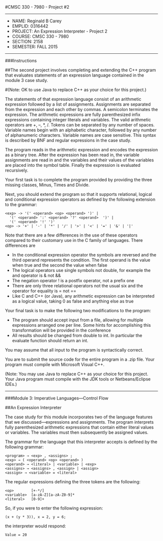 #CMSC 330 - 7980 - Project #2

******************************************************************************

 * NAME: Reginald B Carey
 * EMPLID: 0316442
 * PROJECT: An Expression Interpreter - Project 2
 * COURSE: CMSC 330 - 7980
 * SECTION: 2158
 * SEMESTER: FALL 2015

******************************************************************************

###Instructions

##The second project involves completing and extending the C++ program that evaluates statements of an expression language contained in the module 3 case study.

#(Note: OK to use Java to replace C++ as your choice for this project.)

The statements of that expression language consist of an arithmetic expression followed by a list of assignments. Assignments are separated from the expression and each other by commas. A semicolon terminates the expression. The arithmetic expressions are fully parenthesized infix expressions containing integer literals and variables. The valid arithmetic operators are +, –, *, /. Tokens can be separated by any number of spaces. Variable names begin with an alphabetic character, followed by any number of alphanumeric characters. Variable names are case sensitive. This syntax is described by BNF and regular expressions in the case study.

The program reads in the arithmetic expression and encodes the expression as a binary tree. After the expression has been read in, the variable assignments are read in and the variables and their values of the variables are placed into the symbol table. Finally the expression is evaluated recursively.

Your first task is to complete the program provided by providing the three missing classes, Minus, Times and Divide.

Next, you should extend the program so that it supports relational, logical and conditional expression operators as defined by the following extension to the grammar:

```
<exp> -> '(' <operand> <op> <operand> ')' |
  '(' <operand> ':' <operand> '?' <operand>  ')' |
  '(' <operand> '!' ')'
<op> -> '+' | '-' | '*' | '/' | '>' | '<' | '=' | '&' | '|'
```
Note that there are a few differences in the use of these operators compared to their customary use in the C family of languages. There differences are

* In the conditional expression operator the symbols are reversed and the third operand represents the condition. The first operand is the value when true and the second the value when false
* The logical operators use single symbols not double, for example the and operator is & not &&
* The negation operator ! is a postfix operator, not a prefix one
* There are only three relational operators not the usual six and the operator for equality is = not ==
* Like C and C++ (or Java), any arithmetic expression can be interpreted as a logical value, taking 0 as false and anything else as true

Your final task is to make the following two modifications to the program:

* The program should accept input from a file, allowing for multiple expressions arranged one per line. Some hints for accomplishing this transformation will be provided in the conference
* All results should be changed from double to int. In particular the evaluate function should return an int.

You may assume that all input to the program is syntactically correct.

You are to submit the source code for the entire program in a .zip file. Your program must compile with Microsoft Visual C++.

(Note: You may use Java to replace C++ as your choice for this project. Your Java program must compile with the JDK tools or Netbeans/Eclipse IDEs.)

------

###Module 3: Imperative Languages—Control Flow

##An Expression Interpreter

The case study for this module incorporates two of the language features that we discussed—expressions and assignments. The program interprets fully parenthesized arithmetic expressions that contain either literal values or variables. The variables must then subsequently be assigned values.

The grammar for the language that this interpreter accepts is defined by the following grammar:

```
<program> → <exp> , <assigns> ;
<exp> → ( <operand> <op> <operand> )
<operand> → <literal> | <variable> | <exp>
<assigns> → <assigns> , <assign> | <assign>
<assign> → <variable> = <literal>
```

The regular expressions defining the three tokens are the following:

```
<op>		[+-*/]
<variable>	[a-zA-Z][a-zA-Z0-9]*
<literal>	[0-9]+
```

So, if you were to enter the following expression:

```(x + (y * 3)), x = 2, y = 6;```

the interpreter would respond:

```Value = 20```

